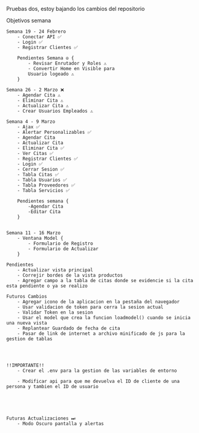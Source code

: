 
Pruebas dos, estoy bajando los cambios del repositorio


Objetivos semana 

    Semana 19 - 24 Febrero
        - Conectar API ✅
        - Login ✅
        - Registrar Clientes ✅

        Pendientes Semana ☮ {
            - Revisar Enrutador y Roles ⚠
            - Convertir Home en Visible para
            Usuario logeado ⚠
        }

    Semana 26 - 2 Marzo ❌
        - Agendar Cita ⚠
        - Eliminar Cita ⚠
        - Actualizar Cita ⚠
        - Crear Usuarios Empleados ⚠

    Semana 4 - 9 Marzo
        - Ajax ✅
        - Alertar Personalizables ✅
        - Agendar Cita
        - Actualizar Cita
        - Eliminar Cita ✅
        - Ver Citas ✅
        - Registrar Clientes ✅
        - Login ✅
        - Cerrar Sesion ✅
        - Tabla Citas ✅
        - Tabla Usuarios ✅
        - Tabla Proveedores ✅
        - Tabla Servicios ✅

        Pendientes semana {
            -Agendar Cita
            -Editar Cita
        }


    Semana 11 - 16 Marzo
        - Ventana Model {
            - Formulario de Registro 
            - Formulario de Actualizar
        }

    Pendientes
        - Actualizar vista principal
        - Correjir bordes de la vista productos
        - Agregar campo a la tabla de citas donde se evidencie si la cita esta pendiente o ya se realizo

    Futuros Cambios
        - Agregar icono de la aplicacion en la pestaña del navegador
        - Usar validacion de token para cerra la sesion actual
        - Validar Token en la sesion
        - Usar el model que crea la funcion loadmodel() cuando se inicia una nueva vista
        - Replantear Guardado de fecha de cita
        - Pasar de link de internet a archivo minificado de js para la gestion de tablas
        



    !!IMPORTANTE!!
        - Crear el .env para la gestion de las variables de entorno

        - Modificar api para que me devuelva el ID de cliente de una persona y tambien el ID de usuario





    Futuras Actualizaciones ⏭
        - Modo Oscuro pantalla y alertas